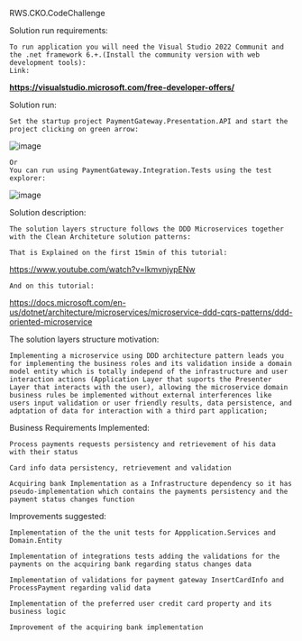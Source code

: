 RWS.CKO.CodeChallenge

Solution run requirements:

    To run application you will need the Visual Studio 2022 Communit and the .net framework 6.+.(Install the community version with web development tools):
    Link:
****https://visualstudio.microsoft.com/free-developer-offers/****

Solution run:

    Set the startup project PaymentGateway.Presentation.API and start the project clicking on green arrow:

![image](https://user-images.githubusercontent.com/4457435/162650623-84fbdc0e-9e6f-4f3c-bb96-6ffb3cc2901a.png)

    Or
    You can run using PaymentGateway.Integration.Tests using the test explorer:

![image](https://user-images.githubusercontent.com/4457435/162654568-21026474-2396-4035-b1c9-2efd3347d0a8.png)


Solution description:

    The solution layers structure follows the DDD Microservices together with the Clean Architeture solution patterns:

    That is Explained on the first 15min of this tutorial:

https://www.youtube.com/watch?v=lkmvnjypENw

    And on this tutorial:

https://docs.microsoft.com/en-us/dotnet/architecture/microservices/microservice-ddd-cqrs-patterns/ddd-oriented-microservice

The solution layers structure motivation:

    Implementing a microservice using DDD architecture pattern leads you for implementing the business roles and its validation inside a domain model entity which is totally independ of the infrastructure and user interaction actions (Application Layer that suports the Presenter Layer that interacts with the user), allowing the microservice domain business rules be implemented without external interferences like users input validation or user friendly results, data persistence, and adptation of data for interaction with a third part application;


Business Requirements Implemented:

    Process payments requests persistency and retrievement of his data with their status

    Card info data persistency, retrievement and validation

    Acquiring bank Implementation as a Infrastructure dependency so it has pseudo-implementation which contains the payments persistency and the payment status changes function


Improvements suggested:

    Implementation of the the unit tests for Appplication.Services and Domain.Entity

    Implementation of integrations tests adding the validations for the payments on the acquiring bank regarding status changes data 

    Implementation of validations for payment gateway InsertCardInfo and ProcessPayment regarding valid data

    Implementation of the preferred user credit card property and its business logic

    Improvement of the acquiring bank implementation



  
